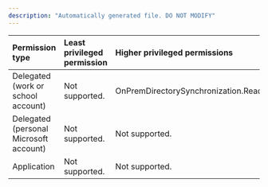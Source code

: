 ```yaml
---
description: "Automatically generated file. DO NOT MODIFY"
---
```


|Permission type|Least privileged permission|Higher privileged permissions|
|:---|:---|:---|
|Delegated (work or school account)|Not supported.|OnPremDirectorySynchronization.ReadWrite.All|
|Delegated (personal Microsoft account)|Not supported.|Not supported.|
|Application|Not supported.|Not supported.|


